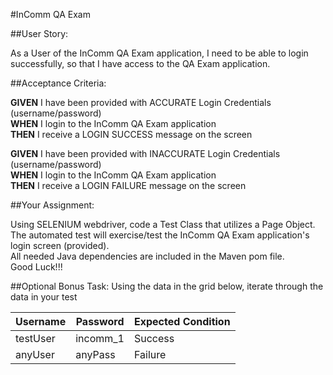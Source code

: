 #InComm QA Exam

##User Story:

As a User of the InComm QA Exam application, I need to be able to login successfully, 
so that I have access to the QA Exam application.


##Acceptance Criteria:	

**GIVEN** I have been provided with ACCURATE Login Credentials (username/password)  
**WHEN** I login to the InComm QA Exam application  
**THEN** I receive a LOGIN SUCCESS message on the screen

**GIVEN** I have been provided with INACCURATE Login Credentials (username/password)  
**WHEN** I login to the InComm QA Exam application  
**THEN** I receive a LOGIN FAILURE message on the screen


##Your Assignment:

Using SELENIUM webdriver, code a Test Class that utilizes a Page Object.   
The automated test will exercise/test the InComm QA Exam application's login screen (provided).  
All needed Java dependencies are included in the Maven pom file.  
Good Luck!!!


##Optional Bonus Task:
Using the data in the grid below, iterate through the data in your test


| Username | Password | Expected Condition | 
| ---- | ---- | ---- | 
| testUser | incomm_1 | Success | 
| anyUser | anyPass | Failure |